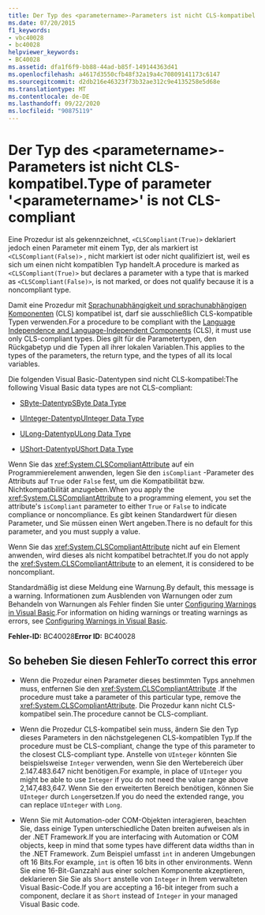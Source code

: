 ```yaml
---
title: Der Typ des <parametername>-Parameters ist nicht CLS-kompatibel.
ms.date: 07/20/2015
f1_keywords:
- vbc40028
- bc40028
helpviewer_keywords:
- BC40028
ms.assetid: dfa1f6f9-bb88-44ad-b85f-149144363d41
ms.openlocfilehash: a4617d3550cfb48f32a19a4c70809141173c6147
ms.sourcegitcommit: d2db216e46323f73b32ae312c9e4135258e5d68e
ms.translationtype: MT
ms.contentlocale: de-DE
ms.lasthandoff: 09/22/2020
ms.locfileid: "90875119"
---
```

# <a name="type-of-parameter-parametername-is-not-cls-compliant"></a><span data-ttu-id="f8450-102">Der Typ des \<parametername>-Parameters ist nicht CLS-kompatibel.</span><span class="sxs-lookup"><span data-stu-id="f8450-102">Type of parameter '\<parametername>' is not CLS-compliant</span></span>

<span data-ttu-id="f8450-103">Eine Prozedur ist als gekennzeichnet, `<CLSCompliant(True)>` deklariert jedoch einen Parameter mit einem Typ, der als markiert ist `<CLSCompliant(False)>` , nicht markiert ist oder nicht qualifiziert ist, weil es sich um einen nicht kompatiblen Typ handelt.</span><span class="sxs-lookup"><span data-stu-id="f8450-103">A procedure is marked as `<CLSCompliant(True)>` but declares a parameter with a type that is marked as `<CLSCompliant(False)>`, is not marked, or does not qualify because it is a noncompliant type.</span></span>  
  
 <span data-ttu-id="f8450-104">Damit eine Prozedur mit [Sprachunabhängigkeit und sprachunabhängigen Komponenten](../../../standard/language-independence-and-language-independent-components.md) (CLS) kompatibel ist, darf sie ausschließlich CLS-kompatible Typen verwenden.</span><span class="sxs-lookup"><span data-stu-id="f8450-104">For a procedure to be compliant with the [Language Independence and Language-Independent Components](../../../standard/language-independence-and-language-independent-components.md) (CLS), it must use only CLS-compliant types.</span></span> <span data-ttu-id="f8450-105">Dies gilt für die Parametertypen, den Rückgabetyp und die Typen all ihrer lokalen Variablen.</span><span class="sxs-lookup"><span data-stu-id="f8450-105">This applies to the types of the parameters, the return type, and the types of all its local variables.</span></span>  
  
 <span data-ttu-id="f8450-106">Die folgenden Visual Basic-Datentypen sind nicht CLS-kompatibel:</span><span class="sxs-lookup"><span data-stu-id="f8450-106">The following Visual Basic data types are not CLS-compliant:</span></span>  
  
- [<span data-ttu-id="f8450-107">SByte-Datentyp</span><span class="sxs-lookup"><span data-stu-id="f8450-107">SByte Data Type</span></span>](../data-types/sbyte-data-type.md)  
  
- [<span data-ttu-id="f8450-108">UInteger-Datentyp</span><span class="sxs-lookup"><span data-stu-id="f8450-108">UInteger Data Type</span></span>](../data-types/uinteger-data-type.md)  
  
- [<span data-ttu-id="f8450-109">ULong-Datentyp</span><span class="sxs-lookup"><span data-stu-id="f8450-109">ULong Data Type</span></span>](../data-types/ulong-data-type.md)  
  
- [<span data-ttu-id="f8450-110">UShort-Datentyp</span><span class="sxs-lookup"><span data-stu-id="f8450-110">UShort Data Type</span></span>](../data-types/ushort-data-type.md)  
  
 <span data-ttu-id="f8450-111">Wenn Sie das <xref:System.CLSCompliantAttribute> auf ein Programmierelement anwenden, legen Sie den `isCompliant` -Parameter des Attributs auf `True` oder `False` fest, um die Kompatibilität bzw. Nichtkompatibilität anzugeben.</span><span class="sxs-lookup"><span data-stu-id="f8450-111">When you apply the <xref:System.CLSCompliantAttribute> to a programming element, you set the attribute's `isCompliant` parameter to either `True` or `False` to indicate compliance or noncompliance.</span></span> <span data-ttu-id="f8450-112">Es gibt keinen Standardwert für diesen Parameter, und Sie müssen einen Wert angeben.</span><span class="sxs-lookup"><span data-stu-id="f8450-112">There is no default for this parameter, and you must supply a value.</span></span>  
  
 <span data-ttu-id="f8450-113">Wenn Sie das <xref:System.CLSCompliantAttribute> nicht auf ein Element anwenden, wird dieses als nicht kompatibel betrachtet.</span><span class="sxs-lookup"><span data-stu-id="f8450-113">If you do not apply the <xref:System.CLSCompliantAttribute> to an element, it is considered to be noncompliant.</span></span>  
  
 <span data-ttu-id="f8450-114">Standardmäßig ist diese Meldung eine Warnung.</span><span class="sxs-lookup"><span data-stu-id="f8450-114">By default, this message is a warning.</span></span> <span data-ttu-id="f8450-115">Informationen zum Ausblenden von Warnungen oder zum Behandeln von Warnungen als Fehler finden Sie unter [Configuring Warnings in Visual Basic](/visualstudio/ide/configuring-warnings-in-visual-basic).</span><span class="sxs-lookup"><span data-stu-id="f8450-115">For information on hiding warnings or treating warnings as errors, see [Configuring Warnings in Visual Basic](/visualstudio/ide/configuring-warnings-in-visual-basic).</span></span>  
  
 <span data-ttu-id="f8450-116">**Fehler-ID:** BC40028</span><span class="sxs-lookup"><span data-stu-id="f8450-116">**Error ID:** BC40028</span></span>  
  
## <a name="to-correct-this-error"></a><span data-ttu-id="f8450-117">So beheben Sie diesen Fehler</span><span class="sxs-lookup"><span data-stu-id="f8450-117">To correct this error</span></span>  
  
- <span data-ttu-id="f8450-118">Wenn die Prozedur einen Parameter dieses bestimmten Typs annehmen muss, entfernen Sie den <xref:System.CLSCompliantAttribute> .</span><span class="sxs-lookup"><span data-stu-id="f8450-118">If the procedure must take a parameter of this particular type, remove the <xref:System.CLSCompliantAttribute>.</span></span> <span data-ttu-id="f8450-119">Die Prozedur kann nicht CLS-kompatibel sein.</span><span class="sxs-lookup"><span data-stu-id="f8450-119">The procedure cannot be CLS-compliant.</span></span>  
  
- <span data-ttu-id="f8450-120">Wenn die Prozedur CLS-kompatibel sein muss, ändern Sie den Typ dieses Parameters in den nächstgelegenen CLS-kompatiblen Typ.</span><span class="sxs-lookup"><span data-stu-id="f8450-120">If the procedure must be CLS-compliant, change the type of this parameter to the closest CLS-compliant type.</span></span> <span data-ttu-id="f8450-121">Anstelle von `UInteger` könnten Sie beispielsweise `Integer` verwenden, wenn Sie den Wertebereich über 2.147.483.647 nicht benötigen.</span><span class="sxs-lookup"><span data-stu-id="f8450-121">For example, in place of `UInteger` you might be able to use `Integer` if you do not need the value range above 2,147,483,647.</span></span> <span data-ttu-id="f8450-122">Wenn Sie den erweiterten Bereich benötigen, können Sie `UInteger` durch `Long`ersetzen.</span><span class="sxs-lookup"><span data-stu-id="f8450-122">If you do need the extended range, you can replace `UInteger` with `Long`.</span></span>  
  
- <span data-ttu-id="f8450-123">Wenn Sie mit Automation-oder COM-Objekten interagieren, beachten Sie, dass einige Typen unterschiedliche Daten breiten aufweisen als in der .NET Framework.</span><span class="sxs-lookup"><span data-stu-id="f8450-123">If you are interfacing with Automation or COM objects, keep in mind that some types have different data widths than in the .NET Framework.</span></span> <span data-ttu-id="f8450-124">Zum Beispiel umfasst `int` in anderen Umgebungen oft 16 Bits.</span><span class="sxs-lookup"><span data-stu-id="f8450-124">For example, `int` is often 16 bits in other environments.</span></span> <span data-ttu-id="f8450-125">Wenn Sie eine 16-Bit-Ganzzahl aus einer solchen Komponente akzeptieren, deklarieren Sie Sie als `Short` anstelle von `Integer` in Ihrem verwalteten Visual Basic-Code.</span><span class="sxs-lookup"><span data-stu-id="f8450-125">If you are accepting a 16-bit integer from such a component, declare it as `Short` instead of `Integer` in your managed Visual Basic code.</span></span>
